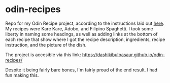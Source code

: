 # odin-recipes
Repo for my Odin Recipe project, according to the instructions laid out [here](https://www.theodinproject.com/lessons/foundations-recipes). 
My recipes were Kare Kare, Adobo, and Filipino Spaghetti. I took some liberty in naming some headings, as well as adding links at the bottom 
of each recipe that show where I got the recipe description, ingredients, recipe instruction, and the picture of the dish.

The project is accesible via this link: https://dashikibulbasaur.github.io/odin-recipes/

Despite it being fairly bare bones, I'm fairly proud of the end result. I had fun making this.